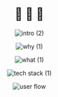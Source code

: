<div align="center">
  <h1 align="center">🤫 🤫 🤫</h1>

![intro (2)](https://github.com/ethdam24-quadratic/secret-repo/assets/101796507/4431a90f-a641-4edf-978e-eb9da063033a)

![why (1)](https://github.com/ethdam24-quadratic/secret-repo/assets/101796507/d4e836c3-b515-43d5-a802-07a09ddafab8)

![what (1)](https://github.com/ethdam24-quadratic/secret-repo/assets/101796507/cbbc1911-7b6c-4fa8-89be-299cb95ff146)

![tech stack (1)](https://github.com/ethdam24-quadratic/secret-repo/assets/101796507/3571bf65-043b-4bdc-91aa-24367fcdcb1e)

![user flow](https://github.com/ethdam24-quadratic/secret-repo/assets/101796507/cb49d013-9087-4ac2-99c1-6209b9b45491)
